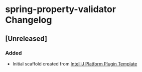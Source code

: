 <!-- Keep a Changelog guide -> https://keepachangelog.com -->

# spring-property-validator Changelog

## [Unreleased]
### Added
- Initial scaffold created from [IntelliJ Platform Plugin Template](https://github.com/JetBrains/intellij-platform-plugin-template)

